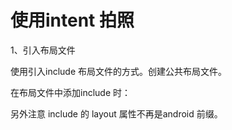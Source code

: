 # 使用intent 拍照 #

1、引入布局文件

使用引入include 布局文件的方式。创建公共布局文件。

在布局文件中添加include 时：
     <include
        layout="@layout/view_camera_and_title"/>

另外注意 include 的 layout 属性不再是android 前缀。